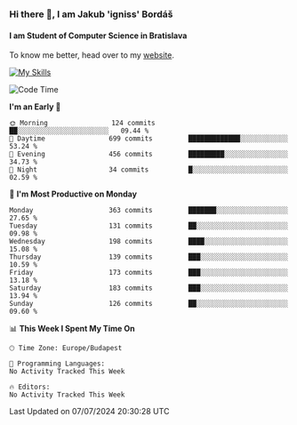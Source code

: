 ### Hi there 👋, I am Jakub 'igniss' Bordáš

#### I am Student of Computer Science in Bratislava
To know me better, head over to my [website](https://bordas.sk).

[![My Skills](https://skillicons.dev/icons?i=js,html,css,figma,svelte,java,kotlin,python,postgresql,typescript,nest,nodejs)](https://bordas.sk)


<!--START_SECTION:waka-->
![Code Time](http://img.shields.io/badge/Code%20Time-1%2C484%20hrs%2041%20mins-blue)

**I'm an Early 🐤** 

```text
🌞 Morning                124 commits         ██░░░░░░░░░░░░░░░░░░░░░░░   09.44 % 
🌆 Daytime                699 commits         █████████████░░░░░░░░░░░░   53.24 % 
🌃 Evening                456 commits         █████████░░░░░░░░░░░░░░░░   34.73 % 
🌙 Night                  34 commits          █░░░░░░░░░░░░░░░░░░░░░░░░   02.59 % 
```
📅 **I'm Most Productive on Monday** 

```text
Monday                   363 commits         ███████░░░░░░░░░░░░░░░░░░   27.65 % 
Tuesday                  131 commits         ██░░░░░░░░░░░░░░░░░░░░░░░   09.98 % 
Wednesday                198 commits         ████░░░░░░░░░░░░░░░░░░░░░   15.08 % 
Thursday                 139 commits         ███░░░░░░░░░░░░░░░░░░░░░░   10.59 % 
Friday                   173 commits         ███░░░░░░░░░░░░░░░░░░░░░░   13.18 % 
Saturday                 183 commits         ███░░░░░░░░░░░░░░░░░░░░░░   13.94 % 
Sunday                   126 commits         ██░░░░░░░░░░░░░░░░░░░░░░░   09.60 % 
```


📊 **This Week I Spent My Time On** 

```text
🕑︎ Time Zone: Europe/Budapest

💬 Programming Languages: 
No Activity Tracked This Week

🔥 Editors: 
No Activity Tracked This Week
```


 Last Updated on 07/07/2024 20:30:28 UTC
<!--END_SECTION:waka-->
